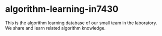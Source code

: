 # algorithm-learning-in7430
This is the algorithm learning database of our small team in the laboratory. We share and learn related algorithm knowledge.
